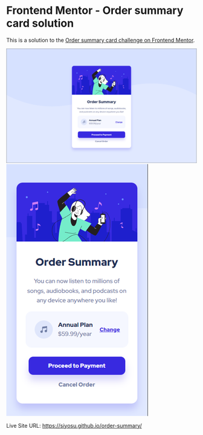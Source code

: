 # Frontend Mentor - Order summary card solution

This is a solution to the [Order summary card challenge on Frontend Mentor](https://www.frontendmentor.io/challenges/order-summary-component-QlPmajDUj).

![](./images/screenshot1.png)
![](./images/screenshot2.png)

Live Site URL: https://siyosu.github.io/order-summary/